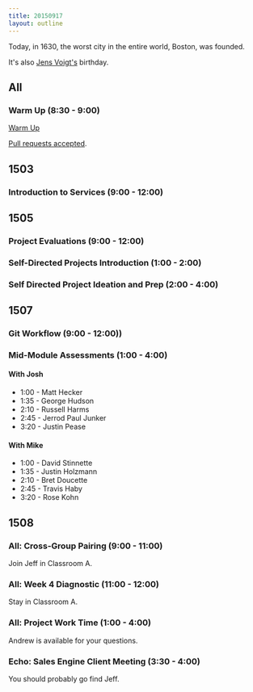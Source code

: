 ```yaml
---
title: 20150917
layout: outline
---
```


Today, in 1630, the worst city in the entire world, Boston, was founded.

It's also [Jens Voigt's](https://en.wikipedia.org/wiki/Jens_Voigt) birthday.

## All

### Warm Up (8:30 - 9:00)

[Warm Up](https://thewarmup.herokuapp.com)

[Pull requests accepted](https://github.com/mikedao/the-warm-up).


## 1503

### Introduction to Services (9:00 - 12:00)


## 1505

### Project Evaluations (9:00 - 12:00)

### Self-Directed Projects Introduction (1:00 - 2:00)

### Self Directed Project Ideation and Prep (2:00 - 4:00)


## 1507

### Git Workflow (9:00 - 12:00))

### Mid-Module Assessments (1:00 - 4:00)

#### With Josh

* 1:00 - Matt Hecker
* 1:35 - George Hudson
* 2:10 - Russell Harms
* 2:45 - Jerrod Paul Junker
* 3:20 - Justin Pease

#### With Mike
* 1:00 - David Stinnette
* 1:35 - Justin Holzmann
* 2:10 - Bret Doucette
* 2:45 - Travis Haby
* 3:20 - Rose Kohn


## 1508

### All: Cross-Group Pairing (9:00 - 11:00)

Join Jeff in Classroom A.

### All: Week 4 Diagnostic (11:00 - 12:00)

Stay in Classroom A.

### All: Project Work Time (1:00 - 4:00)

Andrew is available for your questions.

### Echo: Sales Engine Client Meeting (3:30 - 4:00)

You should probably go find Jeff.
